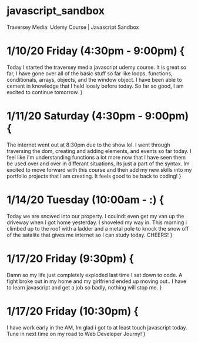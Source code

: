# javascript_sandbox
Traversey Media: Udemy Course | Javascript Sandbox


# 1/10/20 Friday (4:30pm - 9:00pm) {
  Today I started the traversey media javascript udemy course. It is great so far, I have gone over all of the basic stuff so far like loops, functions, conditionals, arrays, objects, and the window object. I have been able to cement in knowledge that I held loosly before today. So far so good, I am excited to continue tomorrow. 
}

# 1/11/20 Saturday (4:30pm - 9:00pm) {
  The internet went out at 8:30pm due to the show lol. I went through traversing the dom, creating and adding elements, and events so far today. I feel like i'm understanding functions a lot more now that I have seen them be used over and over in differant situations, its just a part of the syntax. Im excited to move forward with this course and then add my new skills into my portfolio projects that I am creating. It feels good to be back to coding!
}

# 1/14/20 Tuesday (10:00am - :) {
  Today we are snowed into our property. I coulndt even get my van up the driveway when I got home yesterday. I shoveled my way in. This morning i climbed up to the roof with a ladder and a metal pole to knock the snow off of the satalite that gives me internet so I can study today. CHEERS!
}

# 1/17/20 Friday (9:30pm) {
  Damn so my life just completely exploded last time I sat down to code. A fight broke out in my home and my girlfriend ended up moving out.. I have to learn javascript and get a job so badly, nothing will stop me.
}

# 1/17/20 Friday (10:30pm) {
  I have work early in the AM, Im glad i got to at least touch javascript today. Tune in next time on my road to Web Developer Journy!
}